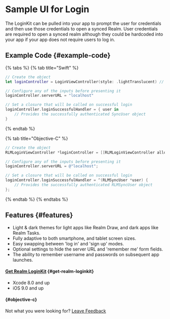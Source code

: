 # Sample UI for Login

The LoginKit can be pulled into your app to prompt the user for credentials and then use those credentials to open a synced Realm. User credentials are required to open a synced realm although they could be hardcoded into your app if your app does not require users to log in.

## Example Code {#example-code}

{% tabs %}
{% tab title="Swift" %}
```swift
// Create the object
let loginController = LoginViewController(style: .lightTranslucent) // init() also defaults to lightTranslucent

// Configure any of the inputs before presenting it
loginController.serverURL = "localhost"

// Set a closure that will be called on successful login
loginController.loginSuccessfulHandler = { user in
	// Provides the successfully authenticated SyncUser object
}
```
{% endtab %}

{% tab title="Objective-C" %}
```objectivec
// Create the object
RLMLoginViewController *loginController = [[RLMLoginViewController alloc] initWithStyle:LoginViewControllerStyleLightTranslucent];

// Configure any of the inputs before presenting it
loginController.serverURL = @"localhost";

// Set a closure that will be called on successful login
loginController.loginSuccessfulHandler = ^(RLMSyncUser *user) {
	// Provides the successfully authenticated RLMSyncUser object
};
```
{% endtab %}
{% endtabs %}

## Features {#features}

* Light & dark themes for light apps like Realm Draw, and dark apps like Realm Tasks.
* Fully adaptive to both smartphone, and tablet screen sizes.
* Easy swapping between 'log in' and 'sign up' modes.
* Optional settings to hide the server URL and 'remember me' form fields.
* The ability to remember username and passwords on subsequent app launches.

#### [Get Realm LoginKit](https://github.com/realm-demos/realm-loginkit/tree/master/RealmLoginKit%20Apple/) {#get-realm-loginkit}

* Xcode 8.0 and up
* iOS 9.0 and up

####  {#objective-c}



Not what you were looking for? [Leave Feedback](https://www.getfeedback.com/r/uO1Zl0vE)

